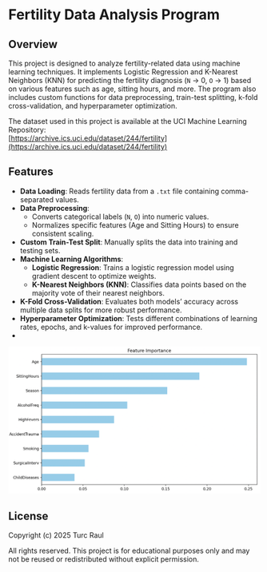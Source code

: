 # Fertility Data Analysis Program

## Overview
This project is designed to analyze fertility-related data using machine learning techniques. It implements Logistic Regression and K-Nearest Neighbors (KNN) for predicting the fertility diagnosis (`N` → 0, `O` → 1) based on various features such as age, sitting hours, and more. The program also includes custom functions for data preprocessing, train-test splitting, k-fold cross-validation, and hyperparameter optimization.

The dataset used in this project is available at the UCI Machine Learning Repository:  
[https://archive.ics.uci.edu/dataset/244/fertility](https://archive.ics.uci.edu/dataset/244/fertility)

## Features
- **Data Loading**: Reads fertility data from a `.txt` file containing comma-separated values.
- **Data Preprocessing**:
  - Converts categorical labels (`N`, `O`) into numeric values.
  - Normalizes specific features (Age and Sitting Hours) to ensure consistent scaling.
- **Custom Train-Test Split**: Manually splits the data into training and testing sets.
- **Machine Learning Algorithms**:
  - **Logistic Regression**: Trains a logistic regression model using gradient descent to optimize weights.
  - **K-Nearest Neighbors (KNN)**: Classifies data points based on the majority vote of their nearest neighbors.
- **K-Fold Cross-Validation**: Evaluates both models’ accuracy across multiple data splits for more robust performance.
- **Hyperparameter Optimization**: Tests different combinations of learning rates, epochs, and k-values for improved performance.
- 
![Feature Importance Chart](pictures/FeatureImportance.png)

## License

Copyright (c) 2025 Turc Raul

All rights reserved. This project is for educational purposes only and may not be reused or redistributed without explicit permission.
